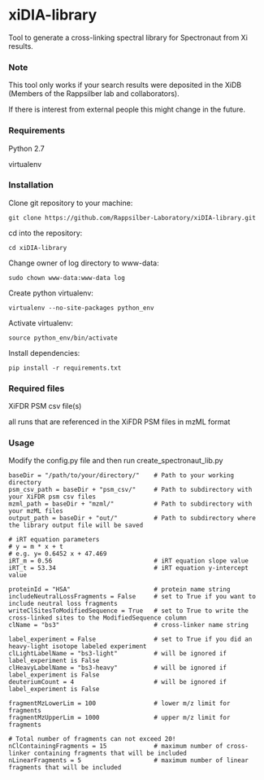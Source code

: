 # xiDIA-library

Tool to generate a cross-linking spectral library for Spectronaut from Xi results.

### Note
This tool only works if your search results were deposited in the XiDB (Members of the Rappsilber lab and collaborators).

If there is interest from external people this might change in the future.

### Requirements
Python 2.7

virtualenv

### Installation

Clone git repository to your machine:

```git clone https://github.com/Rappsilber-Laboratory/xiDIA-library.git```

cd into the repository:

```cd xiDIA-library```

Change owner of log directory to www-data:

```sudo chown www-data:www-data log```

Create python virtualenv:

```virtualenv --no-site-packages python_env```

Activate virtualenv:

```source python_env/bin/activate```

Install dependencies:

```pip install -r requirements.txt```


### Required files
XiFDR PSM csv file(s)

all runs that are referenced in the XiFDR PSM files in mzML format

### Usage

Modify the config.py file and then run create_spectronaut_lib.py

```
baseDir = "/path/to/your/directory/"    # Path to your working directory
psm_csv_path = baseDir + "psm_csv/"     # Path to subdirectory with your XiFDR psm csv files      
mzml_path = baseDir + "mzml/"           # Path to subdirectory with your mzML files
output_path = baseDir + "out/"          # Path to subdirectory where the library output file will be saved

# iRT equation parameters
# y = m * x + t
# e.g. y= 0.6452 x + 47.469
iRT_m = 0.56                            # iRT equation slope value
iRT_t = 53.34                           # iRT equation y-intercept value

proteinId = "HSA"                       # protein name string
includeNeutralLossFragments = False     # set to True if you want to include neutral loss fragments
writeClSitesToModifiedSequence = True   # set to True to write the cross-linked sites to the ModifiedSequence column
clName = "bs3"                          # cross-linker name string

label_experiment = False                # set to True if you did an heavy-light isotope labeled experiment
clLightLabelName = "bs3-light"          # will be ignored if label_experiment is False
clHeavyLabelName = "bs3-heavy"          # will be ignored if label_experiment is False
deuteriumCount = 4                      # will be ignored if label_experiment is False

fragmentMzLowerLim = 100                # lower m/z limit for fragments
fragmentMzUpperLim = 1000               # upper m/z limit for fragments

# Total number of fragments can not exceed 20!
nClContainingFragments = 15             # maximum number of cross-linker containing fragments that will be included
nLinearFragments = 5                    # maximum number of linear fragments that will be included

```

